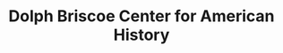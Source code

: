 ---
layout: repo
title: "Dolph Briscoe Center for American History"
id: 16845
permalink: repos/16845/
---